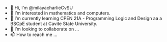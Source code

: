 - 👋 Hi, I’m @milayacharlieCvSU
- 👀 I’m interested in mathematics and computers.
- 🌱 I’m currently learning CPEN 21A - Programming Logic and Design aa a BSCpE student at Cavite State University.
- 💞️ I’m looking to collaborate on ...
- 📫 How to reach me ...

<!---
milayacharlieCvSU/milayacharlieCvSU is a ✨ special ✨ repository because its `README.md` (this file) appears on your GitHub profile.
You can click the Preview link to take a look at your changes.
--->
